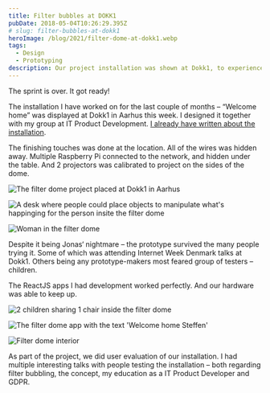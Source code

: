 ```yaml
---
title: Filter bubbles at DOKK1
pubDate: 2018-05-04T10:26:29.395Z
# slug: filter-bubbles-at-dokk1
heroImage: /blog/2021/filter-dome-at-dokk1.webp
tags:
  - Design
  - Prototyping
description: Our project installation was shown at Dokk1, to experience your filter bubble. And if anyone manipulated it.
---
```


The sprint is over. It got ready!

The installation I have worked on for the last couple of months – “Welcome home” was displayed at Dokk1 in Aarhus this week. I designed it together with my group at IT Product Development. [I already have written about the installation](/blog/step-into-your-filter-bubble).

The finishing touches was done at the location. All of the wires was hidden away. Multiple Raspberry Pi connected to the network, and hidden under the table. And 2 projectors was calibrated to project on the sides of the dome.

![The filter dome project placed at Dokk1 in Aarhus](/blog/2021/filter-dome-at-dokk1.webp)

![A desk where people could place objects to manipulate what's happinging for the person insite the filter dome](/blog/2021/place-object-to-manipulate-filter-dome.webp)

![Woman in the filter dome](/blog/2021/woman-in-the-filter-dome.webp)


Despite it being Jonas‘ nightmare – the prototype survived the many people trying it. Some of which was attending Internet Week Denmark talks at Dokk1. Others being any prototype-makers most feared group of testers – children.

The ReactJS apps I had development worked perfectly. And our hardware was able to keep up.

![2 children sharing 1 chair inside the filter dome](/blog/2021/children-in-filter-dome.webp)

![The filter dome app with the text 'Welcome home Steffen'](/blog/2021/filter-dome-app.webp)

![Filter dome interior](/blog/2021/filter-dome.webp)

As part of the project, we did user evaluation of our installation. I had multiple interesting talks with people testing the installation – both regarding filter bubbling, the concept, my education as a IT Product Developer and GDPR.
